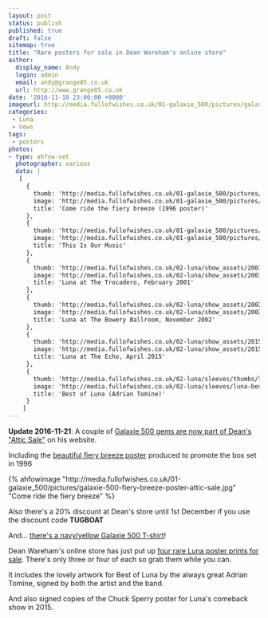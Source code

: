 ```yaml
---
layout: post
status: publish
published: true
draft: false
sitemap: true
title: "Rare posters for sale in Dean Wareham's online store"
author:
  display_name: Andy
  login: admin
  email: andy@grange85.co.uk
  url: http://www.grange85.co.uk
date: '2016-11-18 23:00:00 +0000'
imageurl: http://media.fullofwishes.co.uk/01-galaxie_500/pictures/galaxie-500-fiery-breeze-poster-attic-sale.jpg
categories:
 - Luna
 - news
tags:
 - posters
photos: 
- type: ahfow-set
  photographer: various
  data: |
   [
     {
       thumb: 'http://media.fullofwishes.co.uk/01-galaxie_500/pictures/thumbs/galaxie-500-fiery-breeze-poster-attic-sale.jpg',
       image: 'http://media.fullofwishes.co.uk/01-galaxie_500/pictures/galaxie-500-fiery-breeze-poster-attic-sale.jpg',
       title: 'Come ride the fiery breeze (1996 poster)'
     },
     {
       thumb: 'http://media.fullofwishes.co.uk/01-galaxie_500/pictures/thumbs/galaxie-500-this-is-our-music-poster.jpg',
       image: 'http://media.fullofwishes.co.uk/01-galaxie_500/pictures/galaxie-500-this-is-our-music-poster.jpg',
       title: 'This Is Our Music'
     },
     {
       thumb: 'http://media.fullofwishes.co.uk/02-luna/show_assets/2001-02-09/thumbs/2001-02-09-luna-trocadero-poster.jpg',
       image: 'http://media.fullofwishes.co.uk/02-luna/show_assets/2001-02-09/2001-02-09-luna-trocadero-poster.jpg',
       title: 'Luna at The Trocadero, February 2001'
     },
     {
       thumb: 'http://media.fullofwishes.co.uk/02-luna/show_assets/2002-11-30/thumbs/20021130-luna-bowery-ballroom-poster.jpg',
       image: 'http://media.fullofwishes.co.uk/02-luna/show_assets/2002-11-30/20021130-luna-bowery-ballroom-poster.jpg',
       title: 'Luna at The Bowery Ballroom, November 2002'
     },
     {
       thumb: 'http://media.fullofwishes.co.uk/02-luna/show_assets/2015-04-13/thumbs/2015-04-13-luna-los-angeles-poster-chuck-sperry-full.jpg',
       image: 'http://media.fullofwishes.co.uk/02-luna/show_assets/2015-04-13/2015-04-13-luna-los-angeles-poster-chuck-sperry-full.jpg',
       title: 'Luna at The Echo, April 2015'
     },
     {
       thumb: 'http://media.fullofwishes.co.uk/02-luna/sleeves/thumbs/luna-best-of-luna-tomine-poster.jpg',
       image: 'http://media.fullofwishes.co.uk/02-luna/sleeves/luna-best-of-luna-tomine-poster.jpg',
       title: 'Best of Luna (Adrian Tomine)'
     }
    ]
---
```

<p class="lead"><strong>Update 2016-11-21</strong>: A couple of <a href="http://deanwareham.bigcartel.com/category/attic-sale">Galaxie 500 gems are now part of Dean's "Attic Sale"</a> on his website.</p>

<p>Including the <a href="http://deanwareham.bigcartel.com/product/g500-rykodisc-poster">beautiful fiery breeze poster</a> produced to promote the box set in 1996</p>
{% ahfowimage "http://media.fullofwishes.co.uk/01-galaxie_500/pictures/galaxie-500-fiery-breeze-poster-attic-sale.jpg" "Come ride the fiery breeze" %}

<p class="bg-info">Also there's a 20% discount at Dean's store until 1st December if you use the discount code <strong>TUGBOAT</strong></p>

<p>And... <a href="http://deanwareham.bigcartel.com/product/galaxie-500-t-shirt-baby-blue">there's a navy/yellow Galaxie 500 T-shirt</a>!</p>

<p>Dean Wareham's online store has just put up <a href="http://deanwareham.bigcartel.com/category/attic-sale">four rare Luna poster prints for sale</a>. There's only three or four of each so grab them while you can.</p>

<p>It includes the lovely artwork for Best of Luna by the always great Adrian Tomine, signed by both the artist and the band.</p>

<p>And also signed copies of the Chuck Sperry poster for Luna's comeback show in 2015.</p>
